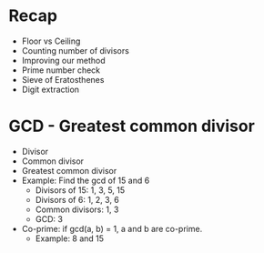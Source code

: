 # Recap

- Floor vs Ceiling
- Counting number of divisors
- Improving our method
- Prime number check
- Sieve of Eratosthenes
- Digit extraction

# GCD - Greatest common divisor

- Divisor
- Common divisor
- Greatest common divisor
- Example: Find the gcd of 15 and 6
  - Divisors of 15: 1, 3, 5, 15
  - Divisors of 6: 1, 2, 3, 6
  - Common divisors: 1, 3
  - GCD: 3
- Co-prime: if gcd(a, b) = 1, a and b are co-prime.
  - Example: 8 and 15

